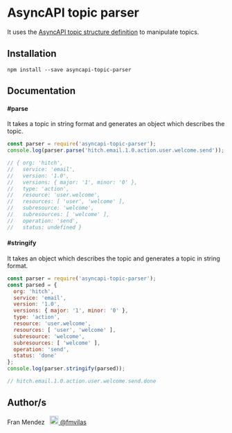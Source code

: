 # AsyncAPI topic parser

It uses the [AsyncAPI topic structure definition](https://github.com/asyncapi/topic-definition) to manipulate topics.

## Installation

```
npm install --save asyncapi-topic-parser
```

## Documentation

#### #parse

It takes a topic in string format and generates an object which describes the topic.

```js
const parser = require('asyncapi-topic-parser');
console.log(parser.parse('hitch.email.1.0.action.user.welcome.send'));

// { org: 'hitch',
//   service: 'email',
//   version: '1.0',
//   versions: { major: '1', minor: '0' },
//   type: 'action',
//   resource: 'user.welcome',
//   resources: [ 'user', 'welcome' ],
//   subresource: 'welcome',
//   subresources: [ 'welcome' ],
//   operation: 'send',
//   status: undefined }
```
#### #stringify

It takes an object which describes the topic and generates a topic in string format.

```js
const parser = require('asyncapi-topic-parser');
const parsed = {
  org: 'hitch',
  service: 'email',
  version: '1.0',
  versions: { major: '1', minor: '0' },
  type: 'action',
  resource: 'user.welcome',
  resources: [ 'user', 'welcome' ],
  subresource: 'welcome',
  subresources: [ 'welcome' ],
  operation: 'send',
  status: 'done'
};
console.log(parser.stringify(parsed));

// hitch.email.1.0.action.user.welcome.send.done
```

## Author/s

Fran Mendez &nbsp;&nbsp;[<img src="https://cdnjs.cloudflare.com/ajax/libs/foundicons/3.0.0/svgs/fi-social-twitter.svg" height="20" /> @fmvilas](https://www.twitter.com/fmvilas)
